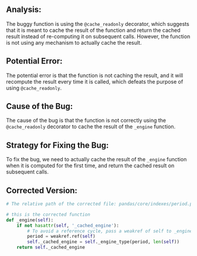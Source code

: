 ## Analysis:
The buggy function is using the `@cache_readonly` decorator, which suggests that it is meant to cache the result of the function and return the cached result instead of re-computing it on subsequent calls. However, the function is not using any mechanism to actually cache the result.

## Potential Error:
The potential error is that the function is not caching the result, and it will recompute the result every time it is called, which defeats the purpose of using `@cache_readonly`.

## Cause of the Bug:
The cause of the bug is that the function is not correctly using the `@cache_readonly` decorator to cache the result of the `_engine` function.

## Strategy for Fixing the Bug:
To fix the bug, we need to actually cache the result of the `_engine` function when it is computed for the first time, and return the cached result on subsequent calls.

## Corrected Version:
```python
# The relative path of the corrected file: pandas/core/indexes/period.py

# this is the corrected function
def _engine(self):
    if not hasattr(self, '_cached_engine'):
        # To avoid a reference cycle, pass a weakref of self to _engine_type.
        period = weakref.ref(self)
        self._cached_engine = self._engine_type(period, len(self))
    return self._cached_engine
```